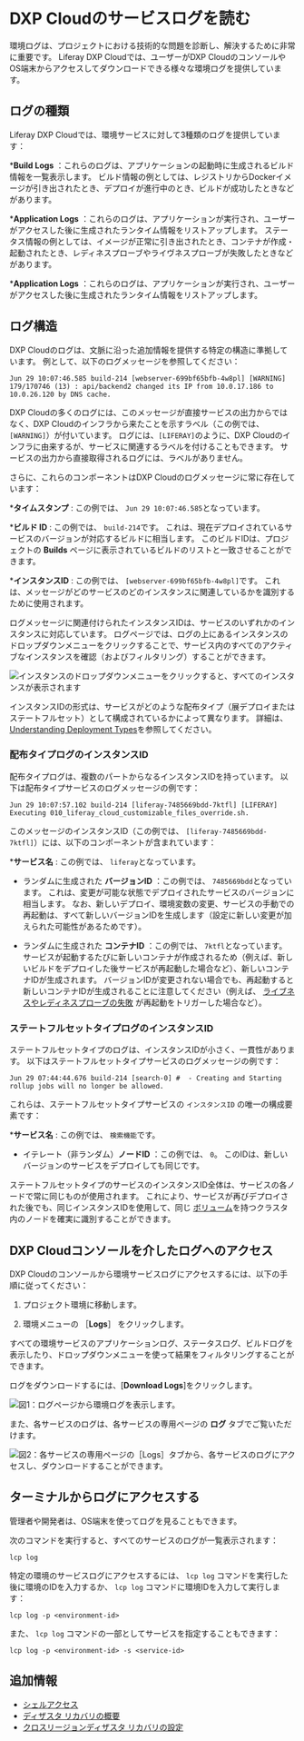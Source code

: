 # DXP Cloudのサービスログを読む

環境ログは、プロジェクトにおける技術的な問題を診断し、解決するために非常に重要です。 Liferay DXP Cloudでは、ユーザーがDXP CloudのコンソールやOS端末からアクセスしてダウンロードできる様々な環境ログを提供しています。

## ログの種類

Liferay DXP Cloudでは、環境サービスに対して3種類のログを提供しています：

***Build Logs** ：これらのログは、アプリケーションの起動時に生成されるビルド情報を一覧表示します。 ビルド情報の例としては、レジストリからDockerイメージが引き出されたとき、デプロイが進行中のとき、ビルドが成功したときなどがあります。

***Application Logs** ：これらのログは、アプリケーションが実行され、ユーザーがアクセスした後に生成されたランタイム情報をリストアップします。 ステータス情報の例としては、イメージが正常に引き出されたとき、コンテナが作成・起動されたとき、レディネスプローブやライヴネスプローブが失敗したときなどがあります。

***Application Logs** ：これらのログは、アプリケーションが実行され、ユーザーがアクセスした後に生成されたランタイム情報をリストアップします。

## ログ構造

DXP Cloudのログは、文脈に沿った追加情報を提供する特定の構造に準拠しています。 例として、以下のログメッセージを参照してください：

```log
Jun 29 10:07:46.585 build-214 [webserver-699bf65bfb-4w8pl] [WARNING] 179/170746 (13) : api/backend2 changed its IP from 10.0.17.186 to 10.0.26.120 by DNS cache.
```

DXP Cloudの多くのログには、このメッセージが直接サービスの出力からではなく、DXP Cloudのインフラから来たことを示すラベル（この例では、 `[WARNING]`）が付いています。 ログには、`[LIFERAY]`のように、DXP Cloudのインフラに由来するが、サービスに関連するラベルを付けることもできます。 サービスの出力から直接取得されるログには、ラベルがありません。

さらに、これらのコンポーネントはDXP Cloudのログメッセージに常に存在しています：

***タイムスタンプ** : この例では、 `Jun 29 10:07:46.585`となっています。

***ビルド ID** : この例では、 `build-214`です。 これは、現在デプロイされているサービスのバージョンが対応するビルドに相当します。 このビルドIDは、プロジェクトの **Builds** ページに表示されているビルドのリストと一致させることができます。

***インスタンスID** : この例では、 `[webserver-699bf65bfb-4w8pl]`です。 これは、メッセージがどのサービスのどのインスタンスに関連しているかを識別するために使用されます。

ログメッセージに関連付けられたインスタンスIDは、サービスのいずれかのインスタンスに対応しています。 ログページでは、ログの上にあるインスタンスのドロップダウンメニューをクリックすることで、サービス内のすべてのアクティブなインスタンスを確認（およびフィルタリング）することができます。

![インスタンスのドロップダウンメニューをクリックすると、すべてのインスタンスが表示されます](./reading-dxp-cloud-service-logs/images/01.png)

インスタンスIDの形式は、サービスがどのような配布タイプ（展デプロイまたはステートフルセット）として構成されているかによって異なります。 詳細は、 [Understanding Deployment Types](../build-and-deploy/understanding-deployment-types.md)を参照してください。

### 配布タイプログのインスタンスID

配布タイプログは、複数のパートからなるインスタンスIDを持っています。 以下は配布タイプサービスのログメッセージの例です：

```log
Jun 29 10:07:57.102 build-214 [liferay-7485669bdd-7ktfl] [LIFERAY] Executing 010_liferay_cloud_customizable_files_override.sh.
```

このメッセージのインスタンスID（この例では、 `[liferay-7485669bdd-7ktfl]`）には、以下のコンポーネントが含まれています：

***サービス名** : この例では、 `liferay`となっています。

* ランダムに生成された **バージョンID** ：この例では、 `7485669bdd`となっています。 これは、変更が可能な状態でデプロイされたサービスのバージョンに相当します。 なお、新しいデプロイ、環境変数の変更、サービスの手動での再起動は、すべて新しいバージョンIDを生成します（設定に新しい変更が加えられた可能性があるためです）。

* ランダムに生成された **コンテナID** ：この例では、 `7ktfl`となっています。 サービスが起動するたびに新しいコンテナが作成されるため（例えば、新しいビルドをデプロイした後サービスが再起動した場合など）、新しいコンテナIDが生成されます。 バージョンIDが変更されない場合でも、再起動すると新しいコンテナIDが生成されることに注意してください（例えば、 [ライブネスやレディネスプローブの失敗](../troubleshooting/self-healing.md) が再起動をトリガーした場合など）。

### ステートフルセットタイプログのインスタンスID

ステートフルセットタイプのログは、インスタンスIDが小さく、一貫性があります。 以下はステートフルセットタイプサービスのログメッセージの例です：

```log
Jun 29 07:44:44.676 build-214 [search-0] #  - Creating and Starting rollup jobs will no longer be allowed.
```

これらは、ステートフルセットタイプサービスの `インスタンスID` の唯一の構成要素です：

***サービス名** : この例では、 `検索機能`です。

* イテレート（非ランダム）**ノードID** ：この例では、 `0`。 このIDは、新しいバージョンのサービスをデプロイしても同じです。

ステートフルセットタイプのサービスのインスタンスID全体は、サービスの各ノードで常に同じものが使用されます。 これにより、サービスが再びデプロイされた後でも、同じインスタンスIDを使用して、同じ [ボリューム](../build-and-deploy/configuring-persistent-file-storage-volumes.md)を持つクラスタ内のノードを確実に識別することができます。

## DXP Cloudコンソールを介したログへのアクセス

DXP Cloudのコンソールから環境サービスログにアクセスするには、以下の手順に従ってください：

1. プロジェクト環境に移動します。

1. 環境メニューの ［**Logs**］ をクリックします。

すべての環境サービスのアプリケーションログ、ステータスログ、ビルドログを表示したり、ドロップダウンメニューを使って結果をフィルタリングすることができます。

ログをダウンロードするには、[**Download Logs**]をクリックします。

![図1：ログページから環境ログを表示します。](./reading-dxp-cloud-service-logs/images/02.png)

また、各サービスのログは、各サービスの専用ページの **ログ** タブでご覧いただけます。

![図2：各サービスの専用ページの［Logs］タブから、各サービスのログにアクセスし、ダウンロードすることができます。](./reading-dxp-cloud-service-logs/images/03.png)

## ターミナルからログにアクセスする

管理者や開発者は、OS端末を使ってログを見ることもできます。

次のコマンドを実行すると、すべてのサービスのログが一覧表示されます：

```shell
lcp log
```

特定の環境のサービスログにアクセスするには、 `lcp log` コマンドを実行した後に環境のIDを入力するか、 `lcp log` コマンドに環境IDを入力して実行します：

```shell
lcp log -p <environment-id>
```

また、 `lcp log` コマンドの一部としてサービスを指定することもできます：

```shell
lcp log -p <environment-id> -s <service-id>
```

## 追加情報

* [シェルアクセス](./shell-access.md)
* [ディザスタ リカバリの概要](./disaster-recovery-overview.md)
* [クロスリージョンディザスタ リカバリの設定](./configuring-cross-region-disaster-recovery.md)
